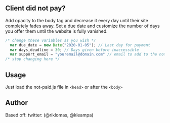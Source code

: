## Client did not pay?


Add opacity to the body tag and decrease it every day until their site completely fades away. Set a due date and customize the number of days you offer them until the website is fully vanished.


```javascript
/* change these variables as you wish */
  var due_date = new Date("2020-01-05"); // Last day for payment
  var days_deadline = 30; // Days given before inaccessible
  var support_email = "youremail@domain.com" // email to add to the notice
/* stop changing here */
```

## Usage
Just load the not-paid.js file in ```<head>``` or after the ```<body>```

## Author

Based off: twitter: (@riklomas, @kleampa)
